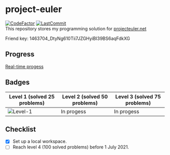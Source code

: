 # project-euler
[![CodeFactor](https://www.codefactor.io/repository/github/khanhvu207/project-euler/badge)](https://www.codefactor.io/repository/github/khanhvu207/project-euler) [![LastCommit](https://img.shields.io/github/last-commit/khanhvu207/project-euler)](https://img.shields.io/github/last-commit/khanhvu207/project-euler)   
This repository stores my programming solution for [projecteuler.net](https://projecteuler.net/)  

Friend key: 1463704_DtyNg610Tii7JZGHyiBI39BS6aqFdkXG

## Progress

[Real-time progess](https://projecteuler.net/profile/Saasm.png)  

## Badges

| Level 1 (solved 25 problems) | Level 2 (solved 50 problems) | Level 3 (solved 75 problems) |
| --- | --- | --- |
|![Level-1](https://projecteuler.net/images/levels/level_1.png)| In progess | In progess |

## Checklist

- [x] Set up a local workspace.  
- [ ] Reach level 4 (100 solved problems) before 1 July 2021. 
